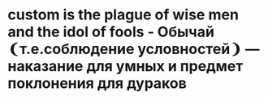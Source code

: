 # custom is the plague of wise men and the idol of fools - Обычай ❨т.е.соблюдение условностей❩ — наказание для умных и предмет поклонения для дураков
